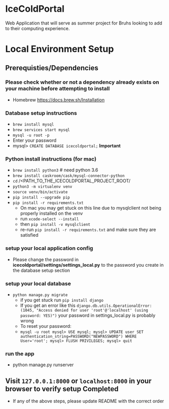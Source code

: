 # IceColdPortal
Web Application that will serve as summer project for Bruhs looking to add to their computing experience.


# Local Environment Setup

## Prerequisties/Dependencies
### Please check whether or not a dependency already exists on your machine before attempting to install
- Homebrew https://docs.brew.sh/Installation



### Database setup instructions
- `brew install mysql`
- `brew services start mysql`
- `mysql -u root -p`
- Enter your password
- mysql> `CREATE DATABASE icecoldportal;` **Important**

### Python install instructions (for mac)
- `brew install python3` # need python 3.6
- `brew install caskroom/cask/mysql-connector-python`
- `cd` /<PATH_TO_THE_ICECOLDPORTAL_PROJECT_ROOT/
- `python3 -m virtualenv venv`
- `source venv/bin/activate`
- `pip install --upgrade pip`
- `pip install -r requirements.txt`
  - On mac you may get stuck on this line due to mysqlclient not being properly installed on the venv
  - run `xcode-select --install` 
  - then `pip install -v mysqlclient`
  - re-run `pip install -r requirements.txt` and make sure they are satisfied 

### setup your local application config
- Please change the password in **icecoldportal/settings/settings_local.py** to the password you create in the database setup section


### setup your local database
- `python manage.py migrate`
  - if you get stuck run `pip install django`
  - If you get an error like this `django.db.utils.OperationalError: (1045, "Access denied for user 'root'@'localhost' (using password: YES)")` your password in settings_local.py is probably wrong
  - To reset your password: 
  - `mysql -u root
     mysql> USE mysql;
     mysql> UPDATE user SET authentication_string=PASSWORD("NEWPASSWORD") WHERE User='root';
     mysql> FLUSH PRIVILEGES;
     mysql> quit`

### run the app
- python manage.py runserver

## Visit `127.0.0.1:8000` or `localhost:8000` in your browser to verify setup Completed
- If any of the above steps, please update README with the correct order


